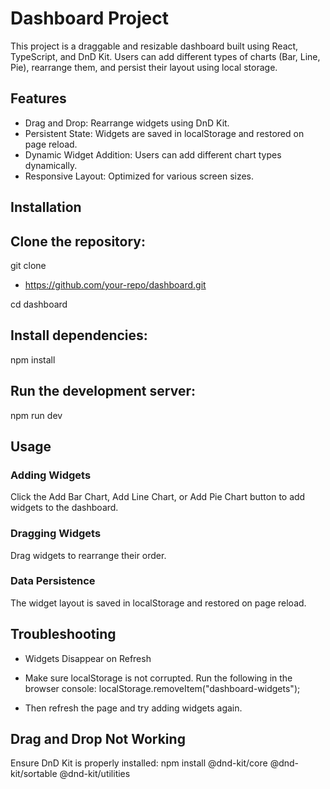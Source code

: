 # Dashboard Project

This project is a draggable and resizable dashboard built using React, TypeScript, and DnD Kit. Users can add different types of charts (Bar, Line, Pie), rearrange them, and persist their layout using local storage.

## Features

- Drag and Drop: Rearrange widgets using DnD Kit.
- Persistent State: Widgets are saved in localStorage and restored on page reload.
- Dynamic Widget Addition: Users can add different chart types dynamically.
- Responsive Layout: Optimized for various screen sizes.

## Installation

## Clone the repository:

git clone

- https://github.com/your-repo/dashboard.git

cd dashboard

## Install dependencies:

npm install

## Run the development server:

npm run dev

## Usage

### Adding Widgets

Click the Add Bar Chart, Add Line Chart, or Add Pie Chart button to add widgets to the dashboard.

### Dragging Widgets

Drag widgets to rearrange their order.

### Data Persistence

The widget layout is saved in localStorage and restored on page reload.

## Troubleshooting

- Widgets Disappear on Refresh
- Make sure localStorage is not corrupted. Run the following in the browser console:
  localStorage.removeItem("dashboard-widgets");

- Then refresh the page and try adding widgets again.

## Drag and Drop Not Working

Ensure DnD Kit is properly installed:
npm install @dnd-kit/core @dnd-kit/sortable @dnd-kit/utilities
